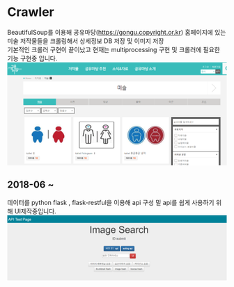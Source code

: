 # Crawler
BeautifulSoup를 이용해 공유마당(https://gongu.copyright.or.kr) 홈페이지에 있는 미술 저작물들을 크롤링해서 상세정보 DB 저장 및 이미지 저장\
기본적인 크롤러 구현이 끝이났고
현재는 multiprocessing 구현 및 크롤러에 필요한 기능 구현중 입니다.
![sample](./sam.PNG)

2018-06 ~ 
-------------
데이터를 python flask , flask-restful을 이용해 api 구성 밑 api를 쉽게 사용하기 위해 UI제작중입니다.
![sample2](./sams.PNG)
